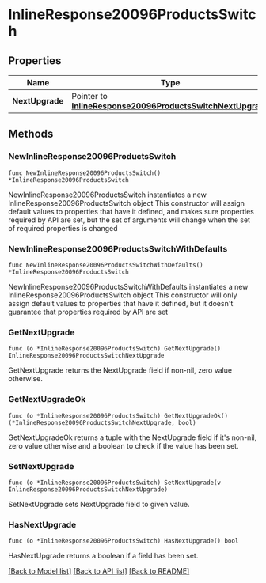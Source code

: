 # InlineResponse20096ProductsSwitch

## Properties

Name | Type | Description | Notes
------------ | ------------- | ------------- | -------------
**NextUpgrade** | Pointer to [**InlineResponse20096ProductsSwitchNextUpgrade**](InlineResponse20096ProductsSwitchNextUpgrade.md) |  | [optional] 

## Methods

### NewInlineResponse20096ProductsSwitch

`func NewInlineResponse20096ProductsSwitch() *InlineResponse20096ProductsSwitch`

NewInlineResponse20096ProductsSwitch instantiates a new InlineResponse20096ProductsSwitch object
This constructor will assign default values to properties that have it defined,
and makes sure properties required by API are set, but the set of arguments
will change when the set of required properties is changed

### NewInlineResponse20096ProductsSwitchWithDefaults

`func NewInlineResponse20096ProductsSwitchWithDefaults() *InlineResponse20096ProductsSwitch`

NewInlineResponse20096ProductsSwitchWithDefaults instantiates a new InlineResponse20096ProductsSwitch object
This constructor will only assign default values to properties that have it defined,
but it doesn't guarantee that properties required by API are set

### GetNextUpgrade

`func (o *InlineResponse20096ProductsSwitch) GetNextUpgrade() InlineResponse20096ProductsSwitchNextUpgrade`

GetNextUpgrade returns the NextUpgrade field if non-nil, zero value otherwise.

### GetNextUpgradeOk

`func (o *InlineResponse20096ProductsSwitch) GetNextUpgradeOk() (*InlineResponse20096ProductsSwitchNextUpgrade, bool)`

GetNextUpgradeOk returns a tuple with the NextUpgrade field if it's non-nil, zero value otherwise
and a boolean to check if the value has been set.

### SetNextUpgrade

`func (o *InlineResponse20096ProductsSwitch) SetNextUpgrade(v InlineResponse20096ProductsSwitchNextUpgrade)`

SetNextUpgrade sets NextUpgrade field to given value.

### HasNextUpgrade

`func (o *InlineResponse20096ProductsSwitch) HasNextUpgrade() bool`

HasNextUpgrade returns a boolean if a field has been set.


[[Back to Model list]](../README.md#documentation-for-models) [[Back to API list]](../README.md#documentation-for-api-endpoints) [[Back to README]](../README.md)


